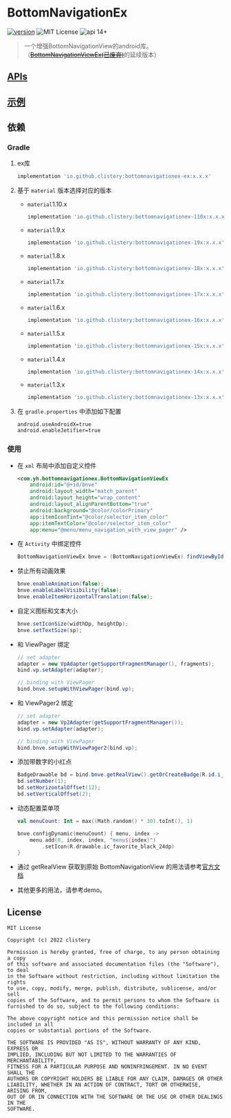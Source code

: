 # BottomNavigationEx


[![version](https://jitpack.io/v/CListery/BottomNavigationEx.svg)](https://jitpack.io/#CListery/BottomNavigationEx) ![MIT License](https://img.shields.io/github/license/mashape/apistatus.svg) ![api 14+](https://img.shields.io/badge/API-14%2B-green.svg)

> 一个增强BottomNavigationView的android库。（[~~BottomNavigationViewEx(已废弃)~~](https://github.com/ittianyu/BottomNavigationViewEx)的延续版本）

## [APIs](./API-zh-cn.md)

## [示例](./example-zh-cn.md)

## 依赖

### Gradle

1. ex库

    ```groovy
    implementation 'io.github.clistery:bottomnavigationex-ex:x.x.x'
    ```

2. 基于 `material` 版本选择对应的版本

    - `material`1.10.x

        ```groovy
        implementation 'io.github.clistery:bottomnavigationex-110x:x.x.x'
        ```

    - `material`1.9.x

        ```groovy
        implementation 'io.github.clistery:bottomnavigationex-19x:x.x.x'
        ```

    - `material`1.8.x

        ```groovy
        implementation 'io.github.clistery:bottomnavigationex-18x:x.x.x'
        ```

    - `material`1.7.x

        ```groovy
        implementation 'io.github.clistery:bottomnavigationex-17x:x.x.x'
        ```

    - `material`1.6.x

        ```groovy
        implementation 'io.github.clistery:bottomnavigationex-16x:x.x.x'
        ```

    - `material`1.5.x

        ```groovy
        implementation 'io.github.clistery:bottomnavigationex-15x:x.x.x'
        ```

    - `material`1.4.x

        ```groovy
        implementation 'io.github.clistery:bottomnavigationex-14x:x.x.x'
        ```

    - `material`1.3.x

        ```groovy
        implementation 'io.github.clistery:bottomnavigationex-13x:x.x.x'
        ```

3. 在 `gradle.properties` 中添加如下配置

   ```properties
   android.useAndroidX=true
   android.enableJetifier=true
   ```

### 使用

- 在 `xml` 布局中添加自定义控件

    ```xml
    <com.yh.bottomnavigationex.BottomNavigationViewEx
        android:id="@+id/bnve"
        android:layout_width="match_parent"
        android:layout_height="wrap_content"
        android:layout_alignParentBottom="true"
        android:background="@color/colorPrimary"
        app:itemIconTint="@color/selector_item_color"
        app:itemTextColor="@color/selector_item_color"
        app:menu="@menu/menu_navigation_with_view_pager" />
    ```

- 在 `Activity` 中绑定控件

    ```java
    BottomNavigationViewEx bnve = (BottomNavigationViewEx) findViewById(R.id.bnve);
    ```

- 禁止所有动画效果

    ```java
    bnve.enableAnimation(false);
    bnve.enableLabelVisibility(false);
    bnve.enableItemHorizontalTranslation(false);
    ```

- 自定义图标和文本大小

    ```java
    bnve.setIconSize(widthDp, heightDp);
    bnve.setTextSize(sp);
    ```

- 和 ViewPager 绑定

    ```java
    // set adapter
    adapter = new VpAdapter(getSupportFragmentManager(), fragments);
    bind.vp.setAdapter(adapter);

    // binding with ViewPager
    bind.bnve.setupWithViewPager(bind.vp);
    ```

- 和 ViewPager2 绑定

    ```java
    // set adapter
    adapter = new Vp2Adapter(getSupportFragmentManager());
    bind.vp.setAdapter(adapter);

    // binding with ViewPager
    bind.bnve.setupWithViewPager2(bind.vp);
    ```

- 添加带数字的小红点

    ```java
    BadgeDrawable bd = bind.bnve.getRealView().getOrCreateBadge(R.id.i_friends);
    bd.setNumber(1);
    bd.setHorizontalOffset(12);
    bd.setVerticalOffset(2);
    ```

- 动态配置菜单项

    ```kotlin
    val menuCount: Int = max((Math.random() * 30).toInt(), 1)
    
    bnve.configDynamic(menuCount) { menu, index ->
        menu.add(0, index, index, "menu${index}")
            .setIcon(R.drawable.ic_favorite_black_24dp)
    }
    ```

- 通过 getRealView 获取到原始 BottomNavigationView 的用法请参考[官方文档](https://developer.android.com/reference/com/google/android/material/bottomnavigation/BottomNavigationView)

- 其他更多的用法，请参考demo。

## License

```license
MIT License

Copyright (c) 2022 clistery

Permission is hereby granted, free of charge, to any person obtaining a copy
of this software and associated documentation files (the "Software"), to deal
in the Software without restriction, including without limitation the rights
to use, copy, modify, merge, publish, distribute, sublicense, and/or sell
copies of the Software, and to permit persons to whom the Software is
furnished to do so, subject to the following conditions:

The above copyright notice and this permission notice shall be included in all
copies or substantial portions of the Software.

THE SOFTWARE IS PROVIDED "AS IS", WITHOUT WARRANTY OF ANY KIND, EXPRESS OR
IMPLIED, INCLUDING BUT NOT LIMITED TO THE WARRANTIES OF MERCHANTABILITY,
FITNESS FOR A PARTICULAR PURPOSE AND NONINFRINGEMENT. IN NO EVENT SHALL THE
AUTHORS OR COPYRIGHT HOLDERS BE LIABLE FOR ANY CLAIM, DAMAGES OR OTHER
LIABILITY, WHETHER IN AN ACTION OF CONTRACT, TORT OR OTHERWISE, ARISING FROM,
OUT OF OR IN CONNECTION WITH THE SOFTWARE OR THE USE OR OTHER DEALINGS IN THE
SOFTWARE.
```
